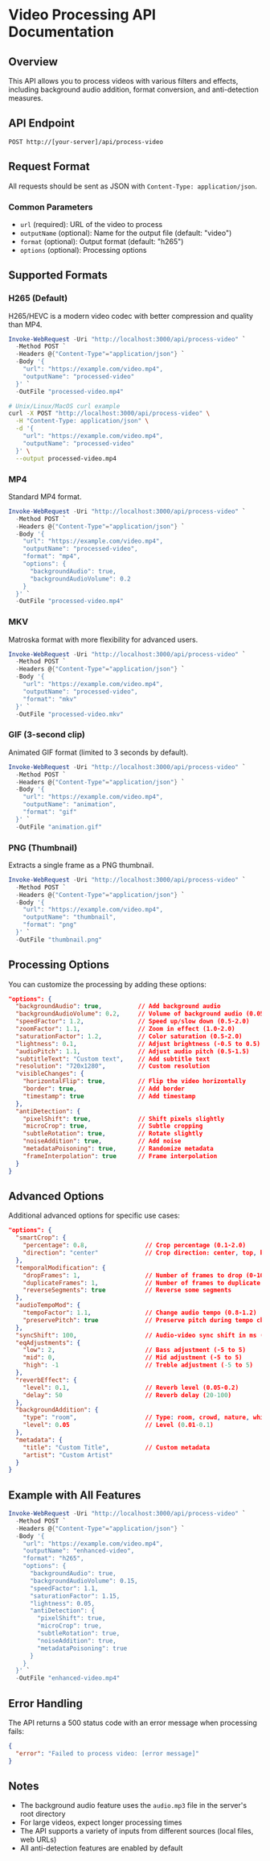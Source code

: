 # Video Processing API Documentation

## Overview
This API allows you to process videos with various filters and effects, including background audio addition, format conversion, and anti-detection measures.

## API Endpoint
```
POST http://[your-server]/api/process-video
```

## Request Format
All requests should be sent as JSON with `Content-Type: application/json`.

### Common Parameters
- `url` (required): URL of the video to process
- `outputName` (optional): Name for the output file (default: "video")
- `format` (optional): Output format (default: "h265")
- `options` (optional): Processing options

## Supported Formats

### H265 (Default)
H265/HEVC is a modern video codec with better compression and quality than MP4.

```powershell
Invoke-WebRequest -Uri "http://localhost:3000/api/process-video" `
  -Method POST `
  -Headers @{"Content-Type"="application/json"} `
  -Body '{
    "url": "https://example.com/video.mp4",
    "outputName": "processed-video"
  }' `
  -OutFile "processed-video.mp4"
```

```bash
# Unix/Linux/MacOS curl example
curl -X POST "http://localhost:3000/api/process-video" \
  -H "Content-Type: application/json" \
  -d '{
    "url": "https://example.com/video.mp4",
    "outputName": "processed-video"
  }' \
  --output processed-video.mp4
```

### MP4
Standard MP4 format.

```powershell
Invoke-WebRequest -Uri "http://localhost:3000/api/process-video" `
  -Method POST `
  -Headers @{"Content-Type"="application/json"} `
  -Body '{
    "url": "https://example.com/video.mp4",
    "outputName": "processed-video",
    "format": "mp4",
    "options": {
      "backgroundAudio": true,
      "backgroundAudioVolume": 0.2
    }
  }' `
  -OutFile "processed-video.mp4"
```

### MKV
Matroska format with more flexibility for advanced users.

```powershell
Invoke-WebRequest -Uri "http://localhost:3000/api/process-video" `
  -Method POST `
  -Headers @{"Content-Type"="application/json"} `
  -Body '{
    "url": "https://example.com/video.mp4",
    "outputName": "processed-video",
    "format": "mkv"
  }' `
  -OutFile "processed-video.mkv"
```

### GIF (3-second clip)
Animated GIF format (limited to 3 seconds by default).

```powershell
Invoke-WebRequest -Uri "http://localhost:3000/api/process-video" `
  -Method POST `
  -Headers @{"Content-Type"="application/json"} `
  -Body '{
    "url": "https://example.com/video.mp4",
    "outputName": "animation",
    "format": "gif"
  }' `
  -OutFile "animation.gif"
```

### PNG (Thumbnail)
Extracts a single frame as a PNG thumbnail.

```powershell
Invoke-WebRequest -Uri "http://localhost:3000/api/process-video" `
  -Method POST `
  -Headers @{"Content-Type"="application/json"} `
  -Body '{
    "url": "https://example.com/video.mp4",
    "outputName": "thumbnail",
    "format": "png"
  }' `
  -OutFile "thumbnail.png"
```

## Processing Options
You can customize the processing by adding these options:

```json
"options": {
  "backgroundAudio": true,          // Add background audio
  "backgroundAudioVolume": 0.2,     // Volume of background audio (0.05-0.5)
  "speedFactor": 1.2,               // Speed up/slow down (0.5-2.0)
  "zoomFactor": 1.1,                // Zoom in effect (1.0-2.0)
  "saturationFactor": 1.2,          // Color saturation (0.5-2.0)
  "lightness": 0.1,                 // Adjust brightness (-0.5 to 0.5)
  "audioPitch": 1.1,                // Adjust audio pitch (0.5-1.5)
  "subtitleText": "Custom text",    // Add subtitle text
  "resolution": "720x1280",         // Custom resolution
  "visibleChanges": {
    "horizontalFlip": true,         // Flip the video horizontally
    "border": true,                 // Add border
    "timestamp": true               // Add timestamp
  },
  "antiDetection": {
    "pixelShift": true,             // Shift pixels slightly
    "microCrop": true,              // Subtle cropping
    "subtleRotation": true,         // Rotate slightly
    "noiseAddition": true,          // Add noise
    "metadataPoisoning": true,      // Randomize metadata
    "frameInterpolation": true      // Frame interpolation
  }
}
```

## Advanced Options
Additional advanced options for specific use cases:

```json
"options": {
  "smartCrop": {
    "percentage": 0.8,                // Crop percentage (0.1-2.0)
    "direction": "center"             // Crop direction: center, top, bottom, left, right, random
  },
  "temporalModification": {
    "dropFrames": 1,                  // Number of frames to drop (0-10)
    "duplicateFrames": 1,             // Number of frames to duplicate (0-10)
    "reverseSegments": true           // Reverse some segments
  },
  "audioTempoMod": {
    "tempoFactor": 1.1,               // Change audio tempo (0.8-1.2)
    "preservePitch": true             // Preserve pitch during tempo change
  },
  "syncShift": 100,                   // Audio-video sync shift in ms (-500 to 500)
  "eqAdjustments": {
    "low": 2,                         // Bass adjustment (-5 to 5)
    "mid": 0,                         // Mid adjustment (-5 to 5)
    "high": -1                        // Treble adjustment (-5 to 5)
  },
  "reverbEffect": {
    "level": 0.1,                     // Reverb level (0.05-0.2)
    "delay": 50                       // Reverb delay (20-100)
  },
  "backgroundAddition": {
    "type": "room",                   // Type: room, crowd, nature, white_noise
    "level": 0.05                     // Level (0.01-0.1)
  },
  "metadata": {
    "title": "Custom Title",          // Custom metadata
    "artist": "Custom Artist"
  }
}
```

## Example with All Features
```powershell
Invoke-WebRequest -Uri "http://localhost:3000/api/process-video" `
  -Method POST `
  -Headers @{"Content-Type"="application/json"} `
  -Body '{
    "url": "https://example.com/video.mp4",
    "outputName": "enhanced-video",
    "format": "h265",
    "options": {
      "backgroundAudio": true,
      "backgroundAudioVolume": 0.15,
      "speedFactor": 1.1,
      "saturationFactor": 1.15,
      "lightness": 0.05,
      "antiDetection": {
        "pixelShift": true,
        "microCrop": true,
        "subtleRotation": true,
        "noiseAddition": true,
        "metadataPoisoning": true
      }
    }
  }' `
  -OutFile "enhanced-video.mp4"
```

## Error Handling
The API returns a 500 status code with an error message when processing fails:

```json
{
  "error": "Failed to process video: [error message]"
}
```

## Notes
- The background audio feature uses the `audio.mp3` file in the server's root directory
- For large videos, expect longer processing times
- The API supports a variety of inputs from different sources (local files, web URLs)
- All anti-detection features are enabled by default 